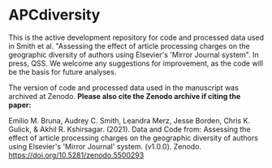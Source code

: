 # APCdiversity

This is the active development repository for code and processed data used in Smith et al. "Assessing the effect of article processing charges on the geographic diversity of authors using Elsevier's 'Mirror Journal system". In press, QSS. We welcome any suggestions for improvement, as the code will be the basis for future analyses.

The version of code and processed data used in the manuscript was archived at Zenodo. **Please also cite the Zenodo archive if citing the paper:**

Emilio M. Bruna, Audrey C. Smith, Leandra Merz, Jesse Borden, Chris K. Gulick, & Akhil R. Kshirsagar. (2021). Data and Code from: Assessing the effect of article processing charges on the geographic diversity of authors using Elsevier's 'Mirror Journal' system. (v1.0.0). Zenodo. https://doi.org/10.5281/zenodo.5500293


